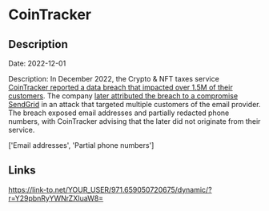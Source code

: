 # CoinTracker

## Description

Date: 2022-12-01

Description:
In December 2022, the Crypto & NFT taxes service <a href="https://www.databreaches.net/important-cointracker-security-update/" target="_blank" rel="noopener">CoinTracker reported a data breach that impacted over 1.5M of their customers</a>. The company <a href="https://www.cointracker.io/blog/sendgrid-data-breach" target="_blank" rel="noopener">later attributed the breach to a compromise SendGrid</a> in an attack that targeted multiple customers of the email provider. The breach exposed email addresses and partially redacted phone numbers, with CoinTracker advising that the later did not originate from their service.


['Email addresses', 'Partial phone numbers']

## Links

https://link-to.net/YOUR_USER/971.659050720675/dynamic/?r=Y29pbnRyYWNrZXIuaW8=